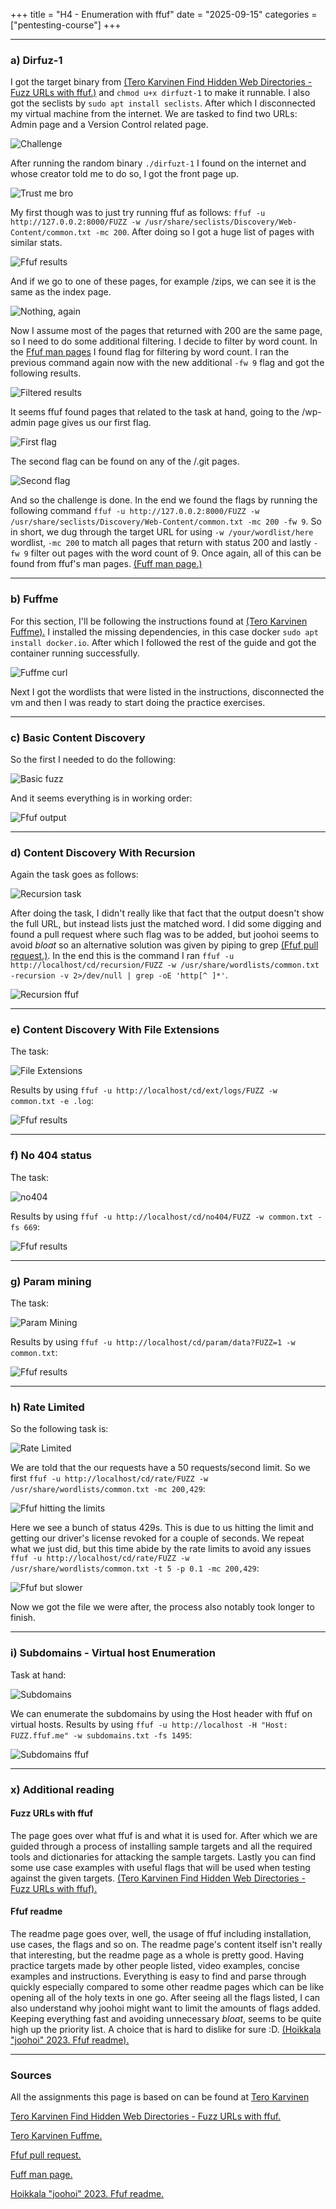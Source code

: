 +++
title = "H4 - Enumeration with ffuf"
date = "2025-09-15"
categories = ["pentesting-course"]
+++

---

### a) Dirfuz-1

I got the target binary from [(Tero Karvinen Find Hidden Web Directories - Fuzz URLs with ffuf.)](https://terokarvinen.com/2024/fuzz-urls-find-hidden-directories/) and `chmod u+x dirfuzt-1` to make it runnable. I also got the seclists by `sudo apt install seclists`. After which I disconnected
my virtual machine from the internet. We are tasked to find two URLs: Admin page and a Version Control related page.

![Challenge](/tuukkaani-blog/img/h4/challenge.png)

After running the random binary `./dirfuzt-1` I found on the internet and whose creator told me to do so, I got the front page up.

![Trust me bro](/tuukkaani-blog/img/h4/dirfuzt.png)

My first though was to just try running ffuf as follows: `ffuf -u http://127.0.0.2:8000/FUZZ -w /usr/share/seclists/Discovery/Web-Content/common.txt -mc 200`. After doing so I got a huge list of pages with similar stats.

![Ffuf results](/tuukkaani-blog/img/h4/fuff.png)

And if we go to one of these pages, for example /zips, we can see it is the same as the index page.

![Nothing, again](/tuukkaani-blog/img/h4/zips.png)

Now I assume most of the pages that returned with 200 are the same page, so I need to do some additional filtering.
I decide to filter by word count. In the [Ffuf man pages](https://manpages.debian.org/testing/ffuf/ffuf.1.en.html) I found flag for filtering by word count. I ran the previous command again now with the new additional `-fw 9` flag and got the following results.

![Filtered results](/tuukkaani-blog/img/h4/newffuf.png)

It seems ffuf found pages that related to the task at hand, going to the /wp-admin page gives us our first flag.

![First flag](/tuukkaani-blog/img/h4/firstflag.png)

The second flag can be found on any of the /.git pages.

![Second flag](/tuukkaani-blog/img/h4/secondflag.png)

And so the challenge is done. In the end we found the flags by running the following command `ffuf -u http://127.0.0.2:8000/FUZZ -w /usr/share/seclists/Discovery/Web-Content/common.txt -mc 200 -fw 9`. So in short, we dug through the target URL for 
using `-w /your/wordlist/here` wordlist, `-mc 200` to match all pages that return with status 200 and lastly `-fw 9` filter out pages with the word count of 9. Once again, all of this can be found from ffuf's man pages. [(Fuff man page.)](https://manpages.debian.org/testing/ffuf/ffuf.1.en.html)

---

### b) Fuffme

For this section, I'll be following the instructions found at [(Tero Karvinen Fuffme).](https://terokarvinen.com/2023/fuffme-web-fuzzing-target-debian/)
I installed the missing dependencies, in this case docker `sudo apt install docker.io`. After which I followed the
rest of the guide and got the container running successfully.

![Fuffme curl](/tuukkaani-blog/img/h4/ffufme.png)

Next I got the wordlists that were listed in the instructions, disconnected the vm and then I was ready to start doing the
practice exercises.

---

### c) Basic Content Discovery

So the first I needed to do the following:

![Basic fuzz](/tuukkaani-blog/img/h4/basic.png)

And it seems everything is in working order:

![Ffuf output](/tuukkaani-blog/img/h4/basicffuf.png)

---

### d) Content Discovery With Recursion

Again the task goes as follows:

![Recursion task](/tuukkaani-blog/img/h4/recursion.png)

After doing the task, I didn't really like that fact that the output
doesn't show the full URL, but instead lists just the matched word. I did some digging and found a pull request where such flag
was to be added, but joohoi seems to avoid *bloat* so an alternative solution was given by piping to grep [(Ffuf pull request.)](https://github.com/ffuf/ffuf/pull/490). In the end this is the command I ran `ffuf -u http://localhost/cd/recursion/FUZZ -w /usr/share/wordlists/common.txt -recursion -v 2>/dev/null | grep -oE 'http[^ ]*'`.

![Recursion ffuf](/tuukkaani-blog/img/h4/recursionffuf.png)

---

### e) Content Discovery With File Extensions

The task:

![File Extensions](/tuukkaani-blog/img/h4/fileextension.png)

Results by using `ffuf -u http://localhost/cd/ext/logs/FUZZ -w common.txt -e .log`:

![Ffuf results](/tuukkaani-blog/img/h4/extffuf.png)

---

### f) No 404 status

The task:

![no404](/tuukkaani-blog/img/h4/404.png)

Results by using `ffuf -u http://localhost/cd/no404/FUZZ -w common.txt -fs 669`:

![Ffuf results](/tuukkaani-blog/img/h4/404ffuf.png)

---

### g) Param mining

The task:

![Param Mining](/tuukkaani-blog/img/h4/mining.png)

Results by using `ffuf -u http://localhost/cd/param/data?FUZZ=1 -w common.txt`:

![Ffuf results](/tuukkaani-blog/img/h4/miningffuf.png)

---

### h) Rate Limited 

So the following task is:

![Rate Limited](/tuukkaani-blog/img/h4/rate.png)

We are told that the our requests have a 50 requests/second limit.
So we first `ffuf -u http://localhost/cd/rate/FUZZ -w /usr/share/wordlists/common.txt -mc 200,429`:

![Ffuf hitting the limits](/tuukkaani-blog/img/h4/ratefirst.png)

Here we see a bunch of status 429s. This is due to us hitting the limit and getting our driver's license revoked for a couple of seconds. We repeat what we just did, but this time abide by the rate limits to avoid any issues `ffuf -u http://localhost/cd/rate/FUZZ -w /usr/share/wordlists/common.txt -t 5 -p 0.1 -mc 200,429`:

![Ffuf but slower](/tuukkaani-blog/img/h4/ratesecond.png)

Now we got the file we were after, the process also notably took longer to finish.

---

### i) Subdomains - Virtual host Enumeration

Task at hand: 

![Subdomains](/tuukkaani-blog/img/h4/subdomain.png)

We can enumerate the subdomains by using the Host header with ffuf on virtual hosts.
Results by using `ffuf -u http://localhost -H "Host: FUZZ.ffuf.me" -w subdomains.txt -fs 1495`:

![Subdomains ffuf](/tuukkaani-blog/img/h4/subdomainffuf.png)

---

### x) Additional reading

#### Fuzz URLs with ffuf

The page goes over what ffuf is and what it is used for.
After which we are guided through a process of installing sample targets 
and all the required tools and dictionaries for attacking the sample targets.
Lastly you can find some use case examples with useful flags that will be used when 
testing against the given targets. [(Tero Karvinen Find Hidden Web Directories - Fuzz URLs with ffuf).](https://terokarvinen.com/2024/fuzz-urls-find-hidden-directories/)

#### Ffuf readme

The readme page goes over, well, the usage of ffuf including installation, use cases, 
the flags and so on. The readme page's content itself isn't really that interesting, but the readme page as a whole is pretty good. Having practice targets made by other people listed, video examples, concise examples and instructions.
Everything is easy to find and parse through quickly especially compared to some other readme pages 
which can be like opening all of the holy texts in one go. After seeing all the flags listed, I can also understand why 
joohoi might want to limit the amounts of flags added. Keeping everything fast and avoiding unnecessary *bloat*, seems
to be quite high up the priority list. A choice that is hard to dislike for sure :D. [(Hoikkala "joohoi" 2023. Ffuf readme).](https://github.com/ffuf/ffuf/blob/master/README.md) 

---


### Sources

All the assignments this page is based on can be found at [Tero Karvinen](https://terokarvinen.com/tunkeutumistestaus/)

[Tero Karvinen Find Hidden Web Directories - Fuzz URLs with ffuf.](https://terokarvinen.com/2024/fuzz-urls-find-hidden-directories/)

[Tero Karvinen Fuffme.](https://terokarvinen.com/2023/fuffme-web-fuzzing-target-debian/)

[Ffuf pull request.](https://github.com/ffuf/ffuf/pull/490)

[Fuff man page.](https://manpages.debian.org/testing/ffuf/ffuf.1.en.html)

[Hoikkala "joohoi" 2023. Ffuf readme.](https://github.com/ffuf/ffuf/blob/master/README.md) 

